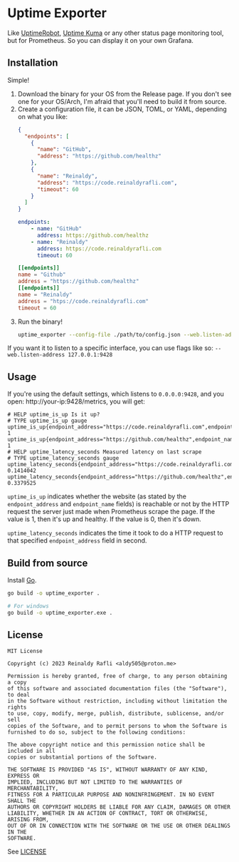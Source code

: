 # Uptime Exporter

Like [UptimeRobot](https://uptimerobot.com/), [Uptime Kuma](https://github.com/louislam/uptime-kuma)
or any other status page monitoring tool, but for Prometheus. So you can display it on your own Grafana.

## Installation

Simple!
1. Download the binary for your OS from the Release page. If you don't see one for your OS/Arch, I'm afraid that you'll need to build it from source.
2. Create a configuration file, it can be JSON, TOML, or YAML, depending on what you like:
   ```json
   {
     "endpoints": [
       {
         "name": "GitHub",
         "address": "https://github.com/healthz"
       },
       {
         "name": "Reinaldy",
         "address": "https://code.reinaldyrafli.com",
         "timeout": 60
       }
     ]
   }
   ```
   ```yaml
   endpoints:
       - name: "GitHub"
         address: https://github.com/healthz
       - name: "Reinaldy"
         address: https://code.reinaldyrafli.com
         timeout: 60
   ```
   ```toml
   [[endpoints]]
   name = "Github"
   address = "https://github.com/healthz"
   [[endpoints]]
   name = "Reinaldy"
   address = "htps://code.reinaldyrafli.com"
   timeout = 60
   ```
3. Run the binary!
   ```bash
   uptime_exporter --config-file ./path/to/config.json --web.listen-address :9428
   ```
   
If you want it to listen to a specific interface, you can use flags like so:  `--web.listen-address 127.0.0.1:9428`

## Usage

If you're using the default settings, which listens to `0.0.0.0:9428`, and you open: http://your-ip:9428/metrics,
you will get:

```
# HELP uptime_is_up Is it up?
# TYPE uptime_is_up gauge
uptime_is_up{endpoint_address="https://code.reinaldyrafli.com",endpoint_name="Reinaldy"} 1
uptime_is_up{endpoint_address="https://github.com/healthz",endpoint_name="GitHub"} 1
# HELP uptime_latency_seconds Measured latency on last scrape
# TYPE uptime_latency_seconds gauge
uptime_latency_seconds{endpoint_address="https://code.reinaldyrafli.com",endpoint_name="Reinaldy"} 0.1414042
uptime_latency_seconds{endpoint_address="https://github.com/healthz",endpoint_name="GitHub"} 0.3379525
```

`uptime_is_up` indicates whether the website (as stated by the `endpoint_address` and `endpoint_name` fields)
is reachable or not by the HTTP request the server just made when Prometheus scrape the page. If the value is 1,
then it's up and healthy. If the value is 0, then it's down.

`uptime_latency_seconds` indicates the time it took to do a HTTP request to that specified `endpoint_address`
field in second.

## Build from source

Install [Go](https://go.dev/dl).

```sh
go build -o uptime_exporter .

# For windows
go build -o uptime_exporter.exe .
```

## License

```
MIT License

Copyright (c) 2023 Reinaldy Rafli <aldy505@proton.me>

Permission is hereby granted, free of charge, to any person obtaining a copy
of this software and associated documentation files (the "Software"), to deal
in the Software without restriction, including without limitation the rights
to use, copy, modify, merge, publish, distribute, sublicense, and/or sell
copies of the Software, and to permit persons to whom the Software is
furnished to do so, subject to the following conditions:

The above copyright notice and this permission notice shall be included in all
copies or substantial portions of the Software.

THE SOFTWARE IS PROVIDED "AS IS", WITHOUT WARRANTY OF ANY KIND, EXPRESS OR
IMPLIED, INCLUDING BUT NOT LIMITED TO THE WARRANTIES OF MERCHANTABILITY,
FITNESS FOR A PARTICULAR PURPOSE AND NONINFRINGEMENT. IN NO EVENT SHALL THE
AUTHORS OR COPYRIGHT HOLDERS BE LIABLE FOR ANY CLAIM, DAMAGES OR OTHER
LIABILITY, WHETHER IN AN ACTION OF CONTRACT, TORT OR OTHERWISE, ARISING FROM,
OUT OF OR IN CONNECTION WITH THE SOFTWARE OR THE USE OR OTHER DEALINGS IN THE
SOFTWARE.
```

See [LICENSE](./LICENSE)